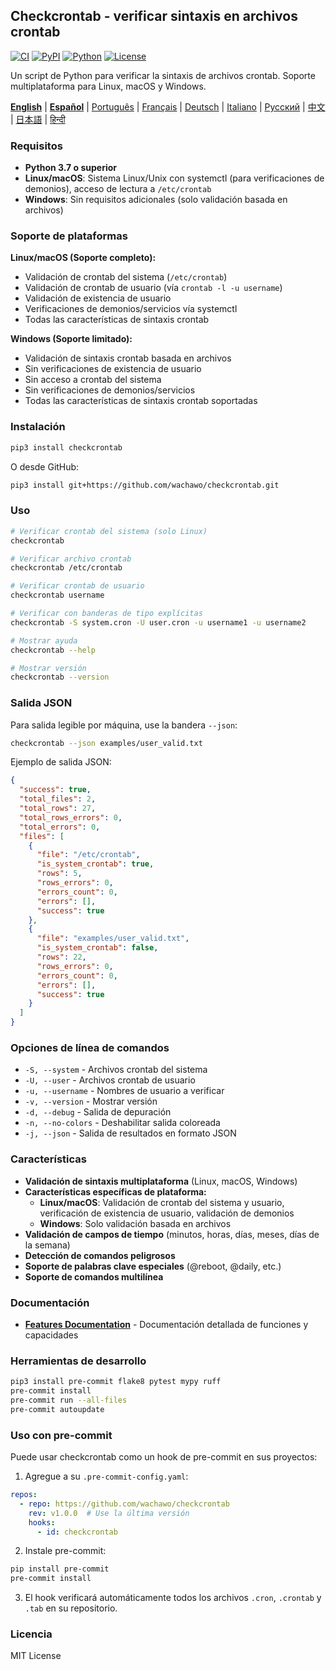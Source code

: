 ## Checkcrontab - verificar sintaxis en archivos crontab

[![CI](https://github.com/wachawo/checkcrontab/actions/workflows/ci.yml/badge.svg)](https://github.com/wachawo/checkcrontab/actions/workflows/ci.yml)
[![PyPI](https://img.shields.io/pypi/v/checkcrontab.svg)](https://pypi.org/project/checkcrontab/)
[![Python](https://img.shields.io/pypi/pyversions/checkcrontab.svg)](https://pypi.org/project/checkcrontab/)
[![License](https://img.shields.io/badge/license-MIT-blue.svg)](https://github.com/wachawo/checkcrontab/blob/main/LICENSE)

Un script de Python para verificar la sintaxis de archivos crontab. Soporte multiplataforma para Linux, macOS y Windows.

**[English](https://github.com/wachawo/checkcrontab/blob/main/README.md)** | **[Español](https://github.com/wachawo/checkcrontab/blob/main/docs/README_ES.md)** | [Português](https://github.com/wachawo/checkcrontab/blob/main/docs/README_PT.md) | [Français](https://github.com/wachawo/checkcrontab/blob/main/docs/README_FR.md) | [Deutsch](https://github.com/wachawo/checkcrontab/blob/main/docs/README_DE.md) | [Italiano](https://github.com/wachawo/checkcrontab/blob/main/docs/README_IT.md) | [Русский](https://github.com/wachawo/checkcrontab/blob/main/docs/README_RU.md) | [中文](https://github.com/wachawo/checkcrontab/blob/main/docs/README_ZH.md) | [日本語](https://github.com/wachawo/checkcrontab/blob/main/docs/README_JA.md) | [हिन्दी](https://github.com/wachawo/checkcrontab/blob/main/docs/README_HI.md)

### Requisitos

- **Python 3.7 o superior**
- **Linux/macOS**: Sistema Linux/Unix con systemctl (para verificaciones de demonios), acceso de lectura a `/etc/crontab`
- **Windows**: Sin requisitos adicionales (solo validación basada en archivos)

### Soporte de plataformas

**Linux/macOS (Soporte completo):**
- Validación de crontab del sistema (`/etc/crontab`)
- Validación de crontab de usuario (vía `crontab -l -u username`)
- Validación de existencia de usuario
- Verificaciones de demonios/servicios vía systemctl
- Todas las características de sintaxis crontab

**Windows (Soporte limitado):**
- Validación de sintaxis crontab basada en archivos
- Sin verificaciones de existencia de usuario
- Sin acceso a crontab del sistema
- Sin verificaciones de demonios/servicios
- Todas las características de sintaxis crontab soportadas

### Instalación

```bash
pip3 install checkcrontab
```

O desde GitHub:

```bash
pip3 install git+https://github.com/wachawo/checkcrontab.git
```

### Uso

```bash
# Verificar crontab del sistema (solo Linux)
checkcrontab

# Verificar archivo crontab
checkcrontab /etc/crontab

# Verificar crontab de usuario
checkcrontab username

# Verificar con banderas de tipo explícitas
checkcrontab -S system.cron -U user.cron -u username1 -u username2

# Mostrar ayuda
checkcrontab --help

# Mostrar versión
checkcrontab --version
```

### Salida JSON

Para salida legible por máquina, use la bandera `--json`:

```bash
checkcrontab --json examples/user_valid.txt
```

Ejemplo de salida JSON:

```json
{
  "success": true,
  "total_files": 2,
  "total_rows": 27,
  "total_rows_errors": 0,
  "total_errors": 0,
  "files": [
    {
      "file": "/etc/crontab",
      "is_system_crontab": true,
      "rows": 5,
      "rows_errors": 0,
      "errors_count": 0,
      "errors": [],
      "success": true
    },
    {
      "file": "examples/user_valid.txt",
      "is_system_crontab": false,
      "rows": 22,
      "rows_errors": 0,
      "errors_count": 0,
      "errors": [],
      "success": true
    }
  ]
}
```

### Opciones de línea de comandos

- `-S, --system` - Archivos crontab del sistema
- `-U, --user` - Archivos crontab de usuario
- `-u, --username` - Nombres de usuario a verificar
- `-v, --version` - Mostrar versión
- `-d, --debug` - Salida de depuración
- `-n, --no-colors` - Deshabilitar salida coloreada
- `-j, --json` - Salida de resultados en formato JSON

### Características

- **Validación de sintaxis multiplataforma** (Linux, macOS, Windows)
- **Características específicas de plataforma:**
  - **Linux/macOS**: Validación de crontab del sistema y usuario, verificación de existencia de usuario, validación de demonios
  - **Windows**: Solo validación basada en archivos
- **Validación de campos de tiempo** (minutos, horas, días, meses, días de la semana)
- **Detección de comandos peligrosos**
- **Soporte de palabras clave especiales** (@reboot, @daily, etc.)
- **Soporte de comandos multilínea**

### Documentación

- **[Features Documentation](https://github.com/wachawo/checkcrontab/blob/main/docs/FEATURES.md)** - Documentación detallada de funciones y capacidades

### Herramientas de desarrollo

```bash
pip3 install pre-commit flake8 pytest mypy ruff
pre-commit install
pre-commit run --all-files
pre-commit autoupdate
```

### Uso con pre-commit

Puede usar checkcrontab como un hook de pre-commit en sus proyectos:

1. Agregue a su `.pre-commit-config.yaml`:

```yaml
repos:
  - repo: https://github.com/wachawo/checkcrontab
    rev: v1.0.0  # Use la última versión
    hooks:
      - id: checkcrontab
```

2. Instale pre-commit:

```bash
pip install pre-commit
pre-commit install
```

3. El hook verificará automáticamente todos los archivos `.cron`, `.crontab` y `.tab` en su repositorio.

### Licencia

MIT License
